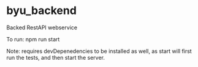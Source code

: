 # byu_backend
Backed RestAPI webservice

To run: npm run start

Note: requires devDepenedencies to be installed as well, as start will first run the tests, and then start the server.
